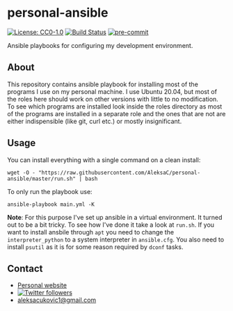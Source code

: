 # personal-ansible
[![License: CC0-1.0](https://img.shields.io/badge/License-CC0%201.0-lightgrey.svg)](https://github.com/AleksaC/personal-ansible/blob/master/LICENSE)
[![Build Status](https://travis-ci.org/AleksaC/personal-ansible.svg?branch=master)](https://travis-ci.org/AleksaC/personal-ansible)
[![pre-commit](https://img.shields.io/badge/pre--commit-enabled-brightgreen?logo=pre-commit&logoColor=white)](https://github.com/AleksaC/rsa/blob/master/.pre-commit-config.yaml)

Ansible playbooks for configuring my development environment.

## About

This repository contains ansible playbook for installing most of the programs I
use on my personal machine. I use Ubuntu 20.04, but most of the roles here should
work on other versions with little to no modification. To see which programs are
installed look inside the roles directory as most of the programs are installed
in a separate role and the ones that are not are either indispensible
(like git, curl etc.) or mostly insignificant.

## Usage
You can install everything with a single command on a clean install:
```shell script
wget -O - "https://raw.githubusercontent.com/AleksaC/personal-ansible/master/run.sh" | bash
```
To only run the playbook use:
```shell script
ansible-playbook main.yml -K
```

**Note**: For this purpose I've set up ansible in a virtual environment. It
turned out to be a bit tricky. To see how I've done it take a look at `run.sh`.
If you want to install ansbile through `apt` you need to change the
`interpreter_python` to a system interpreter in `ansible.cfg`. You also need to
install `psutil` as it is for some reason  required by `dconf` tasks.

## Contact
- [Personal website](https://aleksac.me)
- <a target="_blank" href="http://twitter.com/aleksa_c_"><img alt='Twitter followers' src="https://img.shields.io/twitter/follow/aleksa_c_.svg?style=social"></a>
- aleksacukovic1@gmail.com
